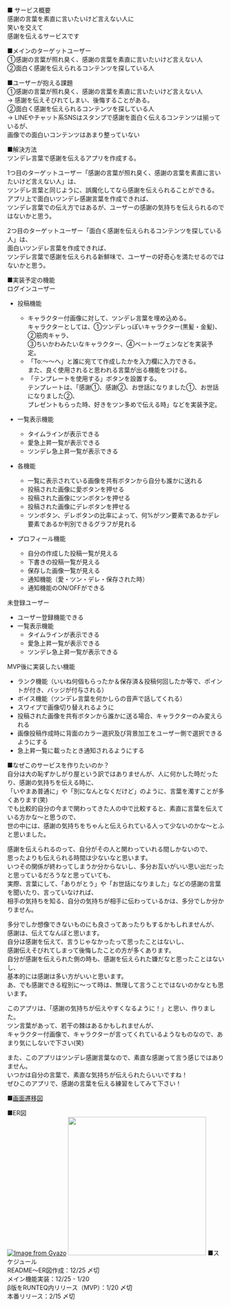 ■ サービス概要  
感謝の言葉を素直に言いたいけど言えない人に    
笑いを交えて  
感謝を伝えるサービスです  

■メインのターゲットユーザー  
①感謝の言葉が照れ臭く、感謝の言葉を素直に言いたいけど言えない人  
②面白く感謝を伝えられるコンテンツを探している人  

■ユーザーが抱える課題  
①感謝の言葉が照れ臭く、感謝の言葉を素直に言いたいけど言えない人  
  → 感謝を伝えそびれてしまい、後悔することがある。  
②面白く感謝を伝えられるコンテンツを探している人  
  → LINEやチャット系SNSはスタンプで感謝を面白く伝えるコンテンツは揃っているが、  
    画像での面白いコンテンツはあまり整っていない  

■解決方法  
ツンデレ言葉で感謝を伝えるアプリを作成する。  

1つ目のターゲットユーザー「感謝の言葉が照れ臭く、感謝の言葉を素直に言いたいけど言えない人」は、  
ツンデレ言葉と同じように、誤魔化してなら感謝を伝えられることができる。  
アプリ上で面白いツンデレ感謝言葉を作成できれば、  
ツンデレ言葉での伝え方ではあるが、ユーザーの感謝の気持ちを伝えられるのではないかと思う。  

2つ目のターゲットユーザー「面白く感謝を伝えられるコンテンツを探している人」は、  
面白いツンデレ言葉を作成できれば、  
ツンデレ言葉で感謝を伝えられる新鮮味で、ユーザーの好奇心を満たせるのではないかと思う。  

■実装予定の機能  
ログインユーザー  
- 投稿機能  
  - キャラクター付画像に対して、ツンデレ言葉を埋め込める。  
    キャラクターとしては、①ツンデレっぽいキャラクター(黒髪・金髪)、②筋肉キャラ、  
    ③ちいかわみたいなキャラクター、④ベートーヴェンなどを実装予定。  
  - 「To:〜〜へ」と誰に宛てて作成したかを入力欄に入力できる。  
    また、良く使用されると思われる言葉が出る機能をつける。  
  - 「テンプレートを使用する」ボタンを設置する。  
    テンプレートは、「感謝①、感謝②、お世話になりました①、お世話になりました②、  
    プレゼントもらった時、好きをツン多めで伝える時」などを実装予定。  

- 一覧表示機能  
  - タイムラインが表示できる  
  - 愛急上昇一覧が表示できる  
  - ツンデレ急上昇一覧が表示できる  

- 各機能  
  - 一覧に表示されている画像を共有ボタンから自分も誰かに送れる  
  - 投稿された画像に愛ボタンを押せる  
  - 投稿された画像にツンボタンを押せる  
  - 投稿された画像にデレボタンを押せる  
  - ツンボタン、デレボタンの比率によって、何%がツン要素であるかデレ要素であるか判別できるグラフが見れる  

- プロフィール機能  
  - 自分の作成した投稿一覧が見える  
  - 下書きの投稿一覧が見える  
  - 保存した画像一覧が見える  
  - 通知機能（愛・ツン・デレ・保存された時）  
  - 通知機能のON/OFFができる  


未登録ユーザー  
- ユーザー登録機能できる  
- 一覧表示機能  
  - タイムラインが表示できる  
  - 愛急上昇一覧が表示できる  
  - ツンデレ急上昇一覧が表示できる  


MVP後に実装したい機能  
- ランク機能（いいね何個もらったか＆保存済＆投稿何回したか等で、ポイントが付き、バッジが付与される）  
- ボイス機能（ツンデレ言葉を何かしらの音声で話してくれる）  
- スワイプで画像切り替えれるように  
- 投稿された画像を共有ボタンから誰かに送る場合、キャラクターのみ変えられる  
- 画像投稿作成時に背面のカラー選択及び背景加工をユーザー側で選択できるようにする  
- 急上昇一覧に載ったとき通知されるようにする  

■なぜこのサービスを作りたいのか？  
自分は大の恥ずかしがり屋という訳ではありませんが、人に何かした時だったり、感謝の気持ちを伝える時に、  
「いやまあ普通に」や「別になんとなくだけど」のように、言葉を濁すことが多くあります(笑)  
でも比較的自分の今まで関わってきた人の中で比較すると、素直に言葉を伝えている方かな〜と思うので、  
世の中には、感謝の気持ちをちゃんと伝えられている人って少ないのかな〜とふと思いました。  

感謝を伝えられるのって、自分がその人と関わっていれる間しかないので、  
思ったよりも伝えられる時間は少ないなと思います。   
いつその関係が終わってしまうか分からないし、多分お互いがいい思い出だったと思っているだろうなと思っていても、  
実際、言葉にして、「ありがとう」や「お世話になりました」などの感謝の言葉を聞いたり、言っていなければ、  
相手の気持ちを知る、自分の気持ちが相手に伝わっているかは、多分でしか分かりません。  

多分でしか想像できないものにも良さってあったりもするかもしれませんが、  
感謝は、伝えてなんぼと思います。  
自分は感謝を伝えて、言うじゃなかったって思ったことはないし、  
感謝伝えそびれてしまって後悔したことの方が多くあります。  
自分が感謝を伝えられた側の時も、感謝を伝えられた嫌だなと思ったことはないし、  
基本的には感謝は多い方がいいと思います。  
あ、でも感謝できる程別に〜って時は、無理して言うことではないのかなとも思います。  

このアプリは、「感謝の気持ちが伝えやすくなるように！」と思い、作りました。  
ツン言葉があって、若干の棘はあるかもしれませんが、  
キャラクター付画像で、キャラクターが言ってくれているようなものなので、あまり気にしないで下さい(笑)  

また、このアプリはツンデレ感謝言葉なので、素直な感謝って言う感じではありません。  
いつかは自分の言葉で、素直な気持ちが伝えられたらいいですね！  
ぜひこのアプリで、感謝の言葉を伝える練習をしてみて下さい！  

■[画面遷移図](https://www.figma.com/file/pbRvQN5oIm0g430JMRPA5n/%E7%94%BB%E9%9D%A2%E9%81%B7%E7%A7%BB%E5%9B%B3?node-id=0%3A1&t=2d0GptdcKxzEz0rD-1)

■ER図  
[![Image from Gyazo](https://i.gyazo.com/8bce151aed2262c523ecabe89383b38f.png)](https://gyazo.com/8bce151aed2262c523ecabe89383b38f)
<img src="[![Image from Gyazo](https://i.gyazo.com/8bce151aed2262c523ecabe89383b38f.png)](https://gyazo.com/8bce151aed2262c523ecabe89383b38f)" width="320px">
■スケジュール  
README〜ER図作成：12/25 〆切  
メイン機能実装：12/25 - 1/20  
β版をRUNTEQ内リリース（MVP）：1/20 〆切  
本番リリース：2/15 〆切  
